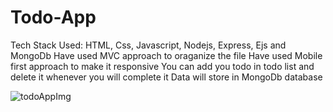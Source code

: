 # Todo-App
Tech Stack Used: HTML, Css, Javascript, Nodejs, Express, Ejs and MongoDb
Have used MVC approach to oraganize the file
Have used Mobile first approach to make it responsive
You can add you todo in todo list and delete it whenever you will complete it
Data will store in MongoDb database


![todoAppImg](https://user-images.githubusercontent.com/110900901/204078198-2c9b46d7-076d-4bc4-a360-44cb70958478.png)
